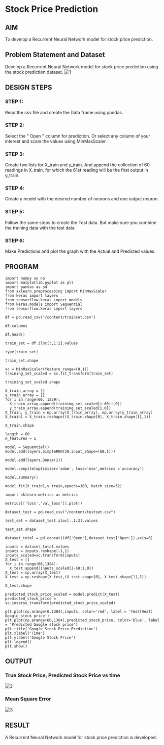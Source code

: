 # Stock Price Prediction

## AIM

To develop a Recurrent Neural Network model for stock price prediction.

## Problem Statement and Dataset
Develop a Recurrent Neural Network model for stock price prediction using the stock prediction dataset.
![1](https://github.com/Shrishxok/rnn-stock-price-prediction/assets/120294863/ba3a69a0-d7e0-43f2-b128-23d6aecb03fe)

## DESIGN STEPS

### STEP 1:
Read the csv file and create the Data frame using pandas.
### STEP 2:
Select the " Open " column for prediction. Or select any column of your interest and scale the values using MinMaxScaler.
### STEP 3:
Create two lists for X_train and y_train. And append the collection of 60 readings in X_train, for which the 61st reading will be the first output in y_train.
### STEP 4:
Create a model with the desired number of neurons and one output neuron.
### STEP 5:
Follow the same steps to create the Test data. But make sure you combine the training data with the test data
### STEP 6:
Make Predictions and plot the graph with the Actual and Predicted values.
## PROGRAM

    import numpy as np
    import matplotlib.pyplot as plt
    import pandas as pd
    from sklearn.preprocessing import MinMaxScaler
    from keras import layers
    from tensorflow.keras import models
    from keras.models import Sequential
    from tensorflow.keras import layers
    
    df = pd.read_csv("/content/trainset.csv")
    
    df.columns
    
    df.head()
    
    train_set = df.iloc[:,1:2].values
    
    type(train_set)
    
    train_set.shape
    
    sc = MinMaxScaler(feature_range=(0,1))
    training_set_scaled = sc.fit_transform(train_set)
    
    training_set_scaled.shape
    
    X_train_array = []
    y_train_array = []
    for i in range(60, 1259):
      X_train_array.append(training_set_scaled[i-60:i,0])
      y_train_array.append(training_set_scaled[i,0])
    X_train, y_train = np.array(X_train_array), np.array(y_train_array)
    X_train1 = X_train.reshape((X_train.shape[0], X_train.shape[1],1))
    
    X_train.shape
    
    length = 60
    n_features = 1
    
    model = Sequential()
    model.add(layers.SimpleRNN(50,input_shape=(60,1)))
    
    model.add(layers.Dense(1))
    
    model.compile(optimizer='adam', loss='mse',metrics ='accuracy')
    
    model.summary()
    
    model.fit(X_train1,y_train,epochs=100, batch_size=32)
    
    import sklearn.metrics as metrics
    
    metrics[['loss','val_loss']].plot()
    
    dataset_test = pd.read_csv("/content/testset.csv")
    
    test_set = dataset_test.iloc[:,1:2].values
    
    test_set.shape
    
    dataset_total = pd.concat((df['Open'],dataset_test['Open']),axis=0)
    
    inputs = dataset_total.values
    inputs = inputs.reshape(-1,1)
    inputs_scaled=sc.transform(inputs)
    X_test = []
    for i in range(60,1384):
      X_test.append(inputs_scaled[i-60:i,0])
    X_test = np.array(X_test)
    X_test = np.reshape(X_test,(X_test.shape[0], X_test.shape[1],1))
    
    X_test.shape
    
    predicted_stock_price_scaled = model.predict(X_test)
    predicted_stock_price = sc.inverse_transform(predicted_stock_price_scaled)
    
    plt.plot(np.arange(0,1384),inputs, color='red', label = 'Test(Real) Google stock price')
    plt.plot(np.arange(60,1384),predicted_stock_price, color='blue', label = 'Predicted Google stock price')
    plt.title('Google Stock Price Prediction')
    plt.xlabel('Time')
    plt.ylabel('Google Stock Price')
    plt.legend()
    plt.show()
## OUTPUT

### True Stock Price, Predicted Stock Price vs time

![2](https://github.com/Shrishxok/rnn-stock-price-prediction/assets/120294863/a0405086-bc97-4718-b426-dbe9ddf4f1da)


### Mean Square Error

![3](https://github.com/Shrishxok/rnn-stock-price-prediction/assets/120294863/ee5d5547-5029-4f46-9a7c-2c4c8036fe88)


## RESULT
A Recurrent Neural Network model for stock price prediction is developed.
